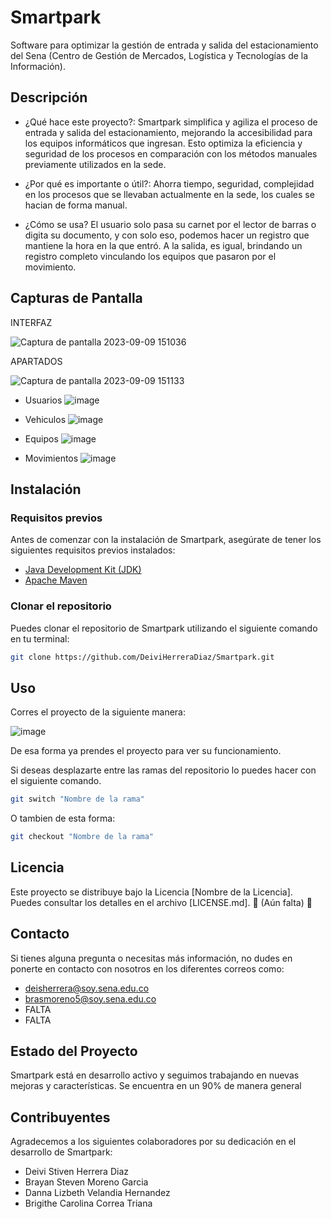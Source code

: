 # Smartpark 

Software para optimizar la gestión de entrada y salida del estacionamiento del Sena (Centro de Gestión de Mercados, Logística y Tecnologías de la Información).

## Descripción



- ¿Qué hace este proyecto?:
  Smartpark simplifica y agiliza el proceso de entrada y salida del estacionamiento, mejorando la accesibilidad para los equipos informáticos que ingresan. Esto optimiza la eficiencia y seguridad de los procesos en comparación con los métodos manuales previamente utilizados en la sede.

- ¿Por qué es importante o útil?:
  Ahorra tiempo, seguridad, complejidad en los procesos que se llevaban actualmente en la sede, los cuales se hacian de forma manual.

- ¿Cómo se usa?
  El usuario solo pasa su carnet por el lector de barras o digita su documento, y con solo eso, podemos hacer un registro que mantiene la hora en la que entró. A la salida, es igual, brindando un registro completo vinculando los equipos que pasaron por el movimiento.

## Capturas de Pantalla

INTERFAZ

![Captura de pantalla 2023-09-09 151036](https://github.com/DeiviHerreraDiaz/Smartpark/assets/128943900/6c9aaa28-98e8-496a-8e08-a14e9142fe7c)

APARTADOS

![Captura de pantalla 2023-09-09 151133](https://github.com/DeiviHerreraDiaz/Smartpark/assets/128943900/4db2c2ed-28b3-447d-b941-62419484ead6)

- Usuarios
![image](https://github.com/DeiviHerreraDiaz/Smartpark/assets/128943900/a4e1b1ce-7d2f-4a40-bb44-3352ea636815)

- Vehiculos
![image](https://github.com/DeiviHerreraDiaz/Smartpark/assets/128943900/93de3f4d-b151-4e71-b23a-204463c8ded3)

- Equipos
![image](https://github.com/DeiviHerreraDiaz/Smartpark/assets/128943900/b6a4a314-be6e-480f-a95f-60839a83f4a3)

- Movimientos
![image](https://github.com/DeiviHerreraDiaz/Smartpark/assets/128943900/ee2788e8-3abd-4806-be2b-fdd101130bc2)

## Instalación

### Requisitos previos

Antes de comenzar con la instalación de Smartpark, asegúrate de tener los siguientes requisitos previos instalados:

- [Java Development Kit (JDK)](https://www.oracle.com/java/technologies/javase-downloads.html)
- [Apache Maven](https://maven.apache.org/download.cgi)

### Clonar el repositorio

Puedes clonar el repositorio de Smartpark utilizando el siguiente comando en tu terminal:

```bash
git clone https://github.com/DeiviHerreraDiaz/Smartpark.git

```

## Uso

Corres el proyecto de la siguiente manera:

![image](https://github.com/DeiviHerreraDiaz/Smartpark/assets/128943900/6cb5dbc2-49eb-46c2-8e0a-d494c0add675)

De esa forma ya prendes el proyecto para ver su funcionamiento.

Si deseas desplazarte entre las ramas del repositorio lo puedes hacer con el siguiente comando.
```bash
git switch "Nombre de la rama"
```
O tambien de esta forma: 
```bash
git checkout "Nombre de la rama"
```

## Licencia
Este proyecto se distribuye bajo la Licencia [Nombre de la Licencia]. Puedes consultar los detalles en el archivo [LICENSE.md].  👷 (Aún falta) 👷 


## Contacto
Si tienes alguna pregunta o necesitas más información, no dudes en ponerte en contacto con nosotros en los diferentes correos como:
- deisherrera@soy.sena.edu.co
- brasmoreno5@soy.sena.edu.co
- FALTA
- FALTA

## Estado del Proyecto
Smartpark está en desarrollo activo y seguimos trabajando en nuevas mejoras y características. Se encuentra en un 90% de manera general

## Contribuyentes
Agradecemos a los siguientes colaboradores por su dedicación en el desarrollo de Smartpark:

- Deivi Stiven Herrera Diaz
- Brayan Steven Moreno Garcia
- Danna Lizbeth Velandia Hernandez
- Brigithe Carolina Correa Triana


